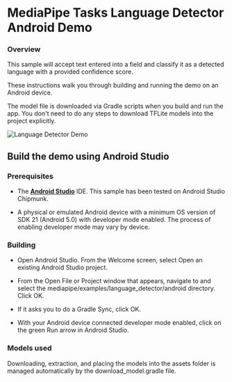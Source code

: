 # MediaPipe Tasks Language Detector Android Demo

### Overview

This sample will accept text entered into a field and classify it as a detected language with a provided confidence score.

These instructions walk you through building and running the demo on an Android
device.

The model file is downloaded via Gradle scripts when you build and run the
app. You don't need to do any steps to download TFLite models into the project
explicitly.


![Language Detector Demo](language_detector.png?raw=true "Language Detector Demo")

## Build the demo using Android Studio

### Prerequisites

* The **[Android Studio](https://developer.android.com/studio/index.html)** IDE.
  This sample has been tested on Android Studio Chipmunk.

* A physical or emulated Android device with a minimum OS version of SDK 21
  (Android 5.0) with developer mode enabled. The process of enabling
  developer mode may vary by device.

### Building

* Open Android Studio. From the Welcome screen, select Open an existing
    Android Studio project.

* From the Open File or Project window that appears, navigate to and select
    the mediapipe/examples/language_detector/android directory.
    Click OK.

* If it asks you to do a Gradle Sync, click OK.

* With your Android device connected developer mode
    enabled, click on the green Run arrow in Android Studio.

### Models used

Downloading, extraction, and placing the models into the assets folder is
managed automatically by the download_model.gradle file.